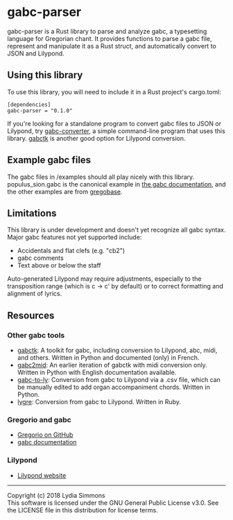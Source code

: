 # gabc-parser
gabc-parser is a Rust library to parse and analyze gabc, a typesetting language for Gregorian chant. It provides functions to parse a gabc file, represent and manipulate it as a Rust struct, and automatically convert to JSON and Lilypond.

## Using this library
To use this library, you will need to include it in a Rust project's cargo.toml:
```
[dependencies]
gabc-parser = "0.1.0"
```
If you're looking for a standalone program to convert gabc files to JSON or Lilypond, try [gabc-converter](https://github.com/saybaar/gabc-converter), a simple command-line program that uses this library. [gabctk](https://github.com/jperon/gabctk) is another good option for Lilypond conversion.

## Example gabc files
The gabc files in /examples should all play nicely with this library. populus_sion.gabc is the canonical example in [the gabc documentation](http://gregorio-project.github.io/gabc/details.html), and the other examples are from [gregobase](https://gregobase.selapa.net/).

## Limitations
This library is under development and doesn't yet recognize all gabc syntax. Major gabc features not yet supported include:
* Accidentals and flat clefs (e.g. "cb2")
* gabc comments
* Text above or below the staff

Auto-generated Lilypond may require adjustments, especially to the transposition range (which is c -> c' by default) or to correct formatting and alignment of lyrics.  

## Resources
### Other gabc tools
* [gabctk](https://github.com/jperon/gabctk): A toolkit for gabc, including conversion to Lilypond, abc, midi, and others. Written in Python and documented (only) in French.
* [gabc2mid](https://github.com/jperon/gabc2mid): An earlier iteration of gabctk with midi conversion only. Written in Python with English documentation available.
* [gabc-to-ly](https://github.com/ahinkley/gabc-to-ly): Conversion from gabc to Lilypond via a .csv file, which can be manually edited to add organ accompaniment chords. Written in Python.
* [lygre](https://github.com/igneus/lygre): Conversion from gabc to Lilypond. Written in Ruby.

### Gregorio and gabc
* [Gregorio on GitHub](https://github.com/gregorio-project/gregorio)
* [gabc documentation](http://gregorio-project.github.io/gabc/index.html)

### Lilypond
* [Lilypond website](http://lilypond.org)
_______________
Copyright (c) 2018 Lydia Simmons  
This software is licensed under the GNU General Public License v3.0. See the LICENSE file in this distribution for license terms.
